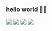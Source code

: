### hello world 👋🏾

![](https://img.shields.io/endpoint?label=currently&url=https://dev.discordprofiles.me/api/badge/status/190916650143318016?simple=true) ![](https://img.shields.io/endpoint?url=https://dev.discordprofiles.me/api/badge/playing/190916650143318016?vscode=false) ![](https://img.shields.io/endpoint?url=https://dev.discordprofiles.me/api/badge/vscode/190916650143318016) ![](https://img.shields.io/endpoint?url=https://dev.discordprofiles.me/api/badge/spotify/190916650143318016)

<!--
**advaith1/advaith1** is a ✨ _special_ ✨ repository because its `README.md` (this file) appears on your GitHub profile.

Here are some ideas to get you started:

- 🔭 I’m currently working on ...
- 🌱 I’m currently learning ...
- 👯 I’m looking to collaborate on ...
- 🤔 I’m looking for help with ...
- 💬 Ask me about ...
- 📫 How to reach me: ...
- 😄 Pronouns: ...
- ⚡ Fun fact: ...
-->
